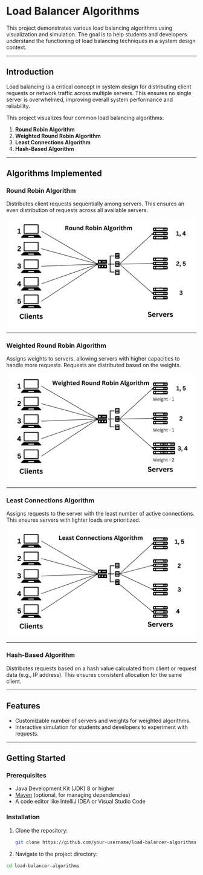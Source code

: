 # Load Balancer Algorithms

This project demonstrates various load balancing algorithms using visualization and simulation. The goal is to help students and developers understand the functioning of load balancing techniques in a system design context.

---

## Introduction
Load balancing is a critical concept in system design for distributing client requests or network traffic across multiple servers. This ensures no single server is overwhelmed, improving overall system performance and reliability.

This project visualizes four common load balancing algorithms:
1. **Round Robin Algorithm**
2. **Weighted Round Robin Algorithm**
3. **Least Connections Algorithm**
4. **Hash-Based Algorithm**

---

## Algorithms Implemented

### Round Robin Algorithm
Distributes client requests sequentially among servers. This ensures an even distribution of requests across all available servers.

![Round Robin](./Load_balance_images/1.jpg)

---

### Weighted Round Robin Algorithm
Assigns weights to servers, allowing servers with higher capacities to handle more requests. Requests are distributed based on the weights.

![Weighted Round Robin](./Load_balance_images/2.jpg)

---

### Least Connections Algorithm
Assigns requests to the server with the least number of active connections. This ensures servers with lighter loads are prioritized.

![Least Connections](./Load_balance_images/3.jpg)

---

### Hash-Based Algorithm
Distributes requests based on a hash value calculated from client or request data (e.g., IP address). This ensures consistent allocation for the same client.

---

## Features
- Customizable number of servers and weights for weighted algorithms.
- Interactive simulation for students and developers to experiment with requests.

---

## Getting Started

### Prerequisites
- Java Development Kit (JDK) 8 or higher
- [Maven](https://maven.apache.org/) (optional, for managing dependencies)
- A code editor like IntelliJ IDEA or Visual Studio Code

### Installation
1. Clone the repository:
   ```bash
   git clone https://github.com/your-username/load-balancer-algorithms.git

2. Navigate to the project directory:
  ```bash
  cd load-balancer-algorithms
